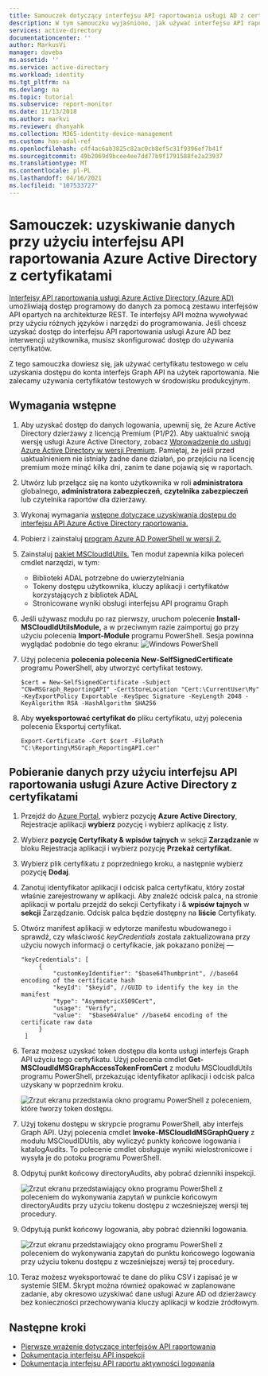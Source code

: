 ```yaml
---
title: Samouczek dotyczący interfejsu API raportowania usługi AD z certyfikatami | Microsoft Docs
description: W tym samouczku wyjaśniono, jak używać interfejsu API raportowania usługi Azure AD z poświadczeniami certyfikatu w celu uzyskania danych z katalogów bez interwencji użytkownika.
services: active-directory
documentationcenter: ''
author: MarkusVi
manager: daveba
ms.assetid: ''
ms.service: active-directory
ms.workload: identity
ms.tgt_pltfrm: na
ms.devlang: na
ms.topic: tutorial
ms.subservice: report-monitor
ms.date: 11/13/2018
ms.author: markvi
ms.reviewer: dhanyahk
ms.collection: M365-identity-device-management
ms.custom: has-adal-ref
ms.openlocfilehash: c4f4ac6ab3825c82ac0cb8ef5c31f9396ef7b41f
ms.sourcegitcommit: 49b2069d9bcee4ee7dd77b9f1791588fe2a23937
ms.translationtype: MT
ms.contentlocale: pl-PL
ms.lasthandoff: 04/16/2021
ms.locfileid: "107533727"
---
```

# <a name="tutorial-get-data-using-the-azure-active-directory-reporting-api-with-certificates"></a>Samouczek: uzyskiwanie danych przy użyciu interfejsu API raportowania Azure Active Directory z certyfikatami

[Interfejsy API raportowania usługi Azure Active Directory (Azure AD)](concept-reporting-api.md) umożliwiają dostęp programowy do danych za pomocą zestawu interfejsów API opartych na architekturze REST. Te interfejsy API można wywoływać przy użyciu różnych języków i narzędzi do programowania. Jeśli chcesz uzyskać dostęp do interfejsu API raportowania usługi Azure AD bez interwencji użytkownika, musisz skonfigurować dostęp do używania certyfikatów.

Z tego samouczka dowiesz się, jak używać certyfikatu testowego w celu uzyskania dostępu do konta interfejs Graph API na użytek raportowania. Nie zalecamy używania certyfikatów testowych w środowisku produkcyjnym. 

## <a name="prerequisites"></a>Wymagania wstępne

1. Aby uzyskać dostęp do danych logowania, upewnij się, że Azure Active Directory dzierżawy z licencją Premium (P1/P2). Aby uaktualnić swoją wersję usługi Azure Active Directory, zobacz [Wprowadzenie do usługi Azure Active Directory w wersji Premium](../fundamentals/active-directory-get-started-premium.md). Pamiętaj, że jeśli przed uaktualnieniem nie istniały żadne dane działań, po przejściu na licencję premium może minąć kilka dni, zanim te dane pojawią się w raportach. 

2. Utwórz lub przełącz się na konto użytkownika w roli **administratora** globalnego, **administratora zabezpieczeń,** **czytelnika** **zabezpieczeń** lub czytelnika raportów dla dzierżawy. 

3. Wykonaj wymagania [wstępne dotyczące uzyskiwania dostępu do interfejsu API Azure Active Directory raportowania.](howto-configure-prerequisites-for-reporting-api.md) 

4. Pobierz i zainstaluj [program Azure AD PowerShell w wersji 2.](https://github.com/Azure/azure-docs-powershell-azuread/blob/master/docs-conceptual/azureadps-2.0/install-adv2.md)

5. Zainstaluj [pakiet MSCloudIdUtils.](https://www.powershellgallery.com/packages/MSCloudIdUtils/) Ten moduł zapewnia kilka poleceń cmdlet narzędzi, w tym:
    - Biblioteki ADAL potrzebne do uwierzytelniania
    - Tokeny dostępu użytkownika, kluczy aplikacji i certyfikatów korzystających z bibliotek ADAL
    - Stronicowane wyniki obsługi interfejsu API programu Graph

6. Jeśli używasz modułu po raz pierwszy, uruchom polecenie **Install-MSCloudIdUtilsModule,** a w przeciwnym razie zaimportuj go przy użyciu polecenia **Import-Module** programu PowerShell. Sesja powinna wyglądać podobnie do tego ekranu: ![ Windows PowerShell](./media/tutorial-access-api-with-certificates/module-install.png)
  
7. Użyj polecenia **polecenia polecenia New-SelfSignedCertificate** programu PowerShell, aby utworzyć certyfikat testowy.

   ```
   $cert = New-SelfSignedCertificate -Subject "CN=MSGraph_ReportingAPI" -CertStoreLocation "Cert:\CurrentUser\My" -KeyExportPolicy Exportable -KeySpec Signature -KeyLength 2048 -KeyAlgorithm RSA -HashAlgorithm SHA256
   ```

8. Aby **wyeksportować certyfikat do** pliku certyfikatu, użyj polecenia polecenia Eksportuj certyfikat.

   ```
   Export-Certificate -Cert $cert -FilePath "C:\Reporting\MSGraph_ReportingAPI.cer"

   ```

## <a name="get-data-using-the-azure-active-directory-reporting-api-with-certificates"></a>Pobieranie danych przy użyciu interfejsu API raportowania usługi Azure Active Directory z certyfikatami

1. Przejdź do [Azure Portal](https://portal.azure.com), wybierz pozycję **Azure Active Directory**, Rejestracje aplikacji **wybierz** pozycję i wybierz aplikację z listy. 

2. Wybierz **pozycję Certyfikaty & wpisów tajnych** w sekcji **Zarządzanie** w bloku Rejestracja aplikacji i wybierz pozycję **Przekaż certyfikat.**

3. Wybierz plik certyfikatu z poprzedniego kroku, a następnie wybierz pozycję **Dodaj**. 

4. Zanotuj identyfikator aplikacji i odcisk palca certyfikatu, który został właśnie zarejestrowany w aplikacji. Aby znaleźć odcisk palca, na stronie aplikacji w portalu przejdź do sekcji Certyfikaty i & **wpisów tajnych** w **sekcji** Zarządzanie. Odcisk palca będzie dostępny na **liście** Certyfikaty.

5. Otwórz manifest aplikacji w edytorze manifestu wbudowanego i sprawdź, czy właściwość *keyCredentials* została zaktualizowana przy użyciu nowych informacji o certyfikacie, jak pokazano poniżej — 

   ```
   "keyCredentials": [
        {
            "customKeyIdentifier": "$base64Thumbprint", //base64 encoding of the certificate hash
            "keyId": "$keyid", //GUID to identify the key in the manifest
            "type": "AsymmetricX509Cert",
            "usage": "Verify",
            "value":  "$base64Value" //base64 encoding of the certificate raw data
        }
    ]
   ``` 
6. Teraz możesz uzyskać token dostępu dla konta usługi interfejs Graph API użyciu tego certyfikatu. Użyj polecenia cmdlet **Get-MSCloudIdMSGraphAccessTokenFromCert** z modułu MSCloudIdUtils programu PowerShell, przekazując identyfikator aplikacji i odcisk palca uzyskany w poprzednim kroku. 

   ![Zrzut ekranu przedstawia okno programu PowerShell z poleceniem, które tworzy token dostępu.](./media/tutorial-access-api-with-certificates/getaccesstoken.png)

7. Użyj tokenu dostępu w skrypcie programu PowerShell, aby interfejs Graph API. Użyj polecenia cmdlet **Invoke-MSCloudIdMSGraphQuery** z modułu MSCloudIDUtils, aby wyliczyć punkty końcowe logowania i katalogAudits. To polecenie cmdlet obsługuje wyniki wielostronicowe i wysyła je do potoku programu PowerShell.

8. Odpytuj punkt końcowy directoryAudits, aby pobrać dzienniki inspekcji. 

   ![Zrzut ekranu przedstawiający okno programu PowerShell z poleceniem do wykonywania zapytań w punkcie końcowym directoryAudits przy użyciu tokenu dostępu z wcześniejszej wersji tej procedury.](./media/tutorial-access-api-with-certificates/query-directoryAudits.png)

9. Odpytują punkt końcowy logowania, aby pobrać dzienniki logowania.

    ![Zrzut ekranu przedstawiający okno programu PowerShell z poleceniem do wykonywania zapytań do punktu końcowego logowania przy użyciu tokenu dostępu z wcześniejszej wersji tej procedury.](./media/tutorial-access-api-with-certificates/query-signins.png)

10. Teraz możesz wyeksportować te dane do pliku CSV i zapisać je w systemie SIEM. Skrypt można również opakować w zaplanowane zadanie, aby okresowo uzyskiwać dane usługi Azure AD od dzierżawcy bez konieczności przechowywania kluczy aplikacji w kodzie źródłowym. 

## <a name="next-steps"></a>Następne kroki

* [Pierwsze wrażenie dotyczące interfejsów API raportowania](concept-reporting-api.md)
* [Dokumentacja interfejsu API inspekcji](/graph/api/resources/directoryaudit) 
* [Dokumentacja interfejsu API raportu aktywności logowania](/graph/api/resources/signin)
